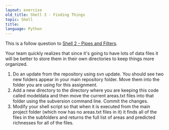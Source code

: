 ```yaml
---
layout: exercise
old_title: Shell 3 - Finding Things
topic: Shell
title:
language: Python
---
```


This is a follow question to [Shell 2 - Pipes and Filters](shell-2-pipes-and-filters).

Your team quickly realizes that since it's going to have lots of data
files it will be better to store them in their own directories to keep
things more organized.

1.  Do an update from the repository using svn update. You should see
    two new folders appear in your main repository folder. Move them
    into the folder you are using for this assignment.
2.  Add a new directory to the directory where you are keeping this code
    called modeldata and then move the current areas.txt files into that
    folder using the subversion command line. Commit the changes.
3.  Modify your shell script so that when it is executed from the main
    project folder (which now has no areas.txt files in it) it finds all
    of the files in the subfolders and returns the full list of areas
    and predicted richnesses for all of the files.

